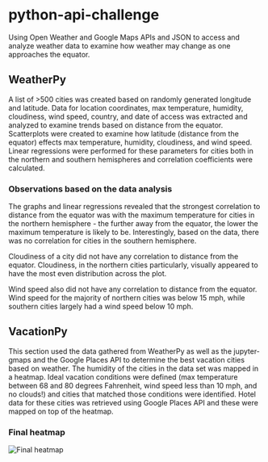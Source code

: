 # python-api-challenge
Using Open Weather and Google Maps APIs and JSON to access and analyze weather data to examine how weather may change as one approaches the equator.


## **WeatherPy**
A list of >500 cities was created based on randomly generated longitude and latitude. Data for location coordinates, max temperature, humidity, cloudiness, wind speed, country, and date of access was extracted and analyzed to examine trends based on distance from the equator. Scatterplots were created to examine how latitude (distance from the equator) effects max temperature, humidity, cloudiness, and wind speed. Linear regressions were performed for these parameters for cities both in the northern and southern hemispheres and correlation coefficients were calculated. 

### **Observations based on the data analysis** 
The graphs and linear regressions revealed that the strongest correlation to distance from the equator was with the maximum temperature for cities in the northern hemisphere - the further away from the equator, the lower the maximum temperature is likely to be. Interestingly, based on the data, there was no correlation for cities in the southern hemisphere.

Cloudiness of a city did not have any correlation to distance from the equator. Cloudiness, in the northern cities particularly, visually appeared to have the most even distribution across the plot.

Wind speed also did not have any correlation to distance from the equator. Wind speed for the majority of northern cities was below 15 mph, while southern cities largely had a wind speed below 10 mph. 


## **VacationPy**
This section used the data gathered from WeatherPy as well as the jupyter-gmaps and the Google Places API to determine the best vacation cities based on weather. The humidity of the cities in the data set was mapped in a heatmap. Ideal vacation conditions were defined (max temperature between 68 and 80 degrees Fahrenheit, wind speed less than 10 mph, and no clouds!) and cities that matched those conditions were identified. Hotel data for these cities was retrieved using Google Places API and these were mapped on top of the heatmap. 

### **Final heatmap**
![Final heatmap](../VacationPy_heatmap.png)
